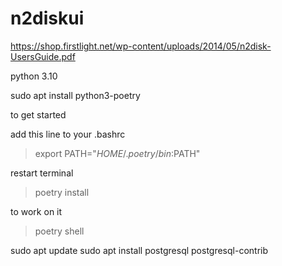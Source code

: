 # n2diskui
https://shop.firstlight.net/wp-content/uploads/2014/05/n2disk-UsersGuide.pdf

python 3.10

sudo apt install python3-poetry 

to get started

add this line to your .bashrc 

>export PATH="$HOME/.poetry/bin:$PATH" 

restart terminal 

>poetry install 

to work on it
>poetry shell


sudo apt update 
sudo apt install postgresql postgresql-contrib 


